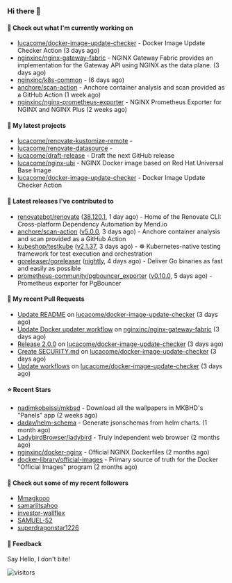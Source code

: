 ### Hi there 👋

#### 👷 Check out what I'm currently working on

- [lucacome/docker-image-update-checker](https://github.com/lucacome/docker-image-update-checker) - Docker Image Update Checker Action (3 days ago)
- [nginxinc/nginx-gateway-fabric](https://github.com/nginxinc/nginx-gateway-fabric) - NGINX Gateway Fabric provides an implementation for the Gateway API using NGINX as the data plane. (3 days ago)
- [nginxinc/k8s-common](https://github.com/nginxinc/k8s-common) -  (6 days ago)
- [anchore/scan-action](https://github.com/anchore/scan-action) - Anchore container analysis and scan provided as a GitHub Action (1 week ago)
- [nginxinc/nginx-prometheus-exporter](https://github.com/nginxinc/nginx-prometheus-exporter) - NGINX Prometheus Exporter for NGINX and NGINX Plus (2 weeks ago)

#### 🌱 My latest projects

- [lucacome/renovate-kustomize-remote](https://github.com/lucacome/renovate-kustomize-remote) - 
- [lucacome/renovate-datasource](https://github.com/lucacome/renovate-datasource) - 
- [lucacome/draft-release](https://github.com/lucacome/draft-release) - Draft the next GitHub release
- [lucacome/nginx-ubi](https://github.com/lucacome/nginx-ubi) - NGINX Docker image based on Red Hat Universal Base Image
- [lucacome/docker-image-update-checker](https://github.com/lucacome/docker-image-update-checker) - Docker Image Update Checker Action

#### 🔭 Latest releases I've contributed to

- [renovatebot/renovate](https://github.com/renovatebot/renovate) ([38.120.1](https://github.com/renovatebot/renovate/releases/tag/38.120.1), 1 day ago) - Home of the Renovate CLI: Cross-platform Dependency Automation by Mend.io
- [anchore/scan-action](https://github.com/anchore/scan-action) ([v5.0.0](https://github.com/anchore/scan-action/releases/tag/v5.0.0), 3 days ago) - Anchore container analysis and scan provided as a GitHub Action
- [kubeshop/testkube](https://github.com/kubeshop/testkube) ([v2.1.37](https://github.com/kubeshop/testkube/releases/tag/v2.1.37), 3 days ago) - ☸️ Kubernetes-native testing framework for test execution and orchestration
- [goreleaser/goreleaser](https://github.com/goreleaser/goreleaser) ([nightly](https://github.com/goreleaser/goreleaser/releases/tag/nightly), 4 days ago) - Deliver Go binaries as fast and easily as possible
- [prometheus-community/pgbouncer_exporter](https://github.com/prometheus-community/pgbouncer_exporter) ([v0.10.0](https://github.com/prometheus-community/pgbouncer_exporter/releases/tag/v0.10.0), 5 days ago) - Prometheus exporter for PgBouncer

#### 🔨 My recent Pull Requests

- [Update README](https://github.com/lucacome/docker-image-update-checker/pull/64) on [lucacome/docker-image-update-checker](https://github.com/lucacome/docker-image-update-checker) (3 days ago)
- [Update Docker updater workflow](https://github.com/nginxinc/nginx-gateway-fabric/pull/2679) on [nginxinc/nginx-gateway-fabric](https://github.com/nginxinc/nginx-gateway-fabric) (3 days ago)
- [Release 2.0.0](https://github.com/lucacome/docker-image-update-checker/pull/63) on [lucacome/docker-image-update-checker](https://github.com/lucacome/docker-image-update-checker) (3 days ago)
- [Create SECURITY.md](https://github.com/lucacome/docker-image-update-checker/pull/60) on [lucacome/docker-image-update-checker](https://github.com/lucacome/docker-image-update-checker) (3 days ago)
- [Update workflows](https://github.com/lucacome/docker-image-update-checker/pull/59) on [lucacome/docker-image-update-checker](https://github.com/lucacome/docker-image-update-checker) (3 days ago)

#### ⭐ Recent Stars

- [nadimkobeissi/mkbsd](https://github.com/nadimkobeissi/mkbsd) - Download all the wallpapers in MKBHD&#39;s &#34;Panels&#34; app (2 weeks ago)
- [dadav/helm-schema](https://github.com/dadav/helm-schema) - Generate jsonschemas from helm charts. (1 month ago)
- [LadybirdBrowser/ladybird](https://github.com/LadybirdBrowser/ladybird) - Truly independent web browser (2 months ago)
- [nginxinc/docker-nginx](https://github.com/nginxinc/docker-nginx) - Official NGINX Dockerfiles (2 months ago)
- [docker-library/official-images](https://github.com/docker-library/official-images) - Primary source of truth for the Docker &#34;Official Images&#34; program (2 months ago)

#### 👯 Check out some of my recent followers

- [Mmagkooo](https://github.com/Mmagkooo)
- [samarjitsahoo](https://github.com/samarjitsahoo)
- [investor-wallflex](https://github.com/investor-wallflex)
- [SAMUEL-52](https://github.com/SAMUEL-52)
- [superdragonstar1226](https://github.com/superdragonstar1226)

#### 💬 Feedback

Say Hello, I don't bite!

![visitors](https://visitor-badge.laobi.icu/badge?page_id=lucacome.visitor-badge)
#

